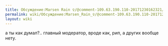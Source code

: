 ```yaml
---
title: Обсуждение:Marsen Rain ♀/@comment-109.63.190.110-20171230162321/@comment-185.22.173.76-20180128073747
permalink: wiki/Обсуждение:Marsen_Rain_♀/@comment-109.63.190.110-20171230162321/@comment-185.22.173.76-20180128073747/
layout: wiki
---
```


а ты как думал?.. главный модератор, вроде как, рип, а других вообще
нету.
